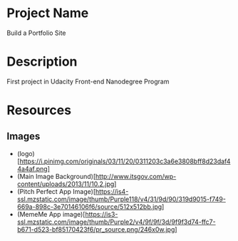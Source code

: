 # Project Name
Build a Portfolio Site
# Description
First project in Udacity Front-end Nanodegree Program
# Resources

## Images

- (logo)[https://i.pinimg.com/originals/03/11/20/0311203c3a6e3808bff8d23daf44a4af.png]
- (Main Image Background)[http://www.itsgov.com/wp-content/uploads/2013/11/10.2.jpg]
- (Pitch Perfect App Image)[https://is4-ssl.mzstatic.com/image/thumb/Purple118/v4/31/9d/90/319d9015-f749-669a-898c-3e70146106f6/source/512x512bb.jpg]
- (MemeMe App image)[https://is3-ssl.mzstatic.com/image/thumb/Purple2/v4/9f/9f/3d/9f9f3d74-ffc7-b671-d523-bf85170423f6/pr_source.png/246x0w.jpg]
